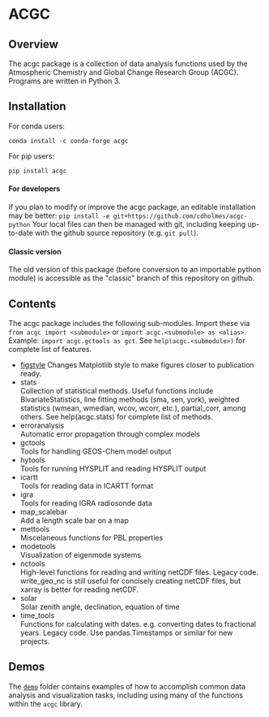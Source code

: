 # ACGC

## Overview
The acgc package is a collection of data analysis functions used by the Atmospheric Chemistry and Global Change Research Group (ACGC). Programs are written in Python 3.

## Installation

For conda users:

 `conda install -c conda-forge acgc`

For pip users:

 `pip install acgc`

#### For developers
If you plan to modify or improve the acgc package, an editable installation may be better:
`pip install -e git+https://github.com/cdholmes/acgc-python`
Your local files can then be managed with git, including keeping up-to-date with the github source repository (e.g. `git pull`).

#### Classic version
The old version of this package (before conversion to an importable python module) is accessible as the "classic" branch of this repository on github.

## Contents

The acgc package includes the following sub-modules. Import these via `from acgc import <submodule>` or `import acgc.<submodule> as <alias>`. Example: `import acgc.gctools as gct`. 
See `help(acgc.<submodule>)` for complete list of features.

- [figstyle](./docs/demo_figstyle.html)
Changes Matplotlib style to make figures closer to publication ready. 
- stats  
Collection of statistical methods. Useful functions include BivariateStatistics, line fitting methods (sma, sen, york), weighted statistics (wmean, wmedian, wcov, wcorr, etc.), partial_corr, among others. See help(acgc.stats) for complete list of methods.
- erroranalysis   
Automatic error propagation through complex models
- gctools       
Tools for handling GEOS-Chem model output
- hytools	        
Tools for running HYSPLIT and reading HYSPLIT output
- icartt	        
Tools for reading data in ICARTT format
- igra		        
Tools for reading IGRA radiosonde data
- map_scalebar	        
Add a length scale bar on a map
- mettools        
Miscelaneous functions for PBL properties
- modetools	    
Visualization of eigenmode systems
- nctools          
High-level functions for reading and writing netCDF files. Legacy code. write_geo_nc is still useful for concisely creating netCDF files, but xarray is better for reading netCDF.
- solar        
Solar zenith angle, declination, equation of time
- time_tools       
Functions for calculating with dates. e.g. converting dates to fractional years. Legacy code. Use pandas.Timestamps or similar for new projects.

## Demos
The [`demo`](./demo/) folder contains examples of how to accomplish common data analysis and visualization tasks, including using many of the functions within the `acgc` library.

